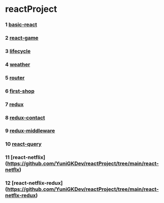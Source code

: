 # reactProject

### 1 [basic-react](https://github.com/YuniGKDev/reactProject/tree/main/basic-react)
### 2 [react-game](https://github.com/YuniGKDev/reactProject/tree/main/react-game)
### 3 [lifecycle](https://github.com/YuniGKDev/reactProject/tree/main/lifecycle)
### 4 [weather](https://github.com/YuniGKDev/reactProject/tree/main/weather)
### 5 [router](https://github.com/YuniGKDev/reactProject/tree/main/router)
### 6 [first-shop](https://github.com/YuniGKDev/reactProject/tree/main/first-shop)
### 7 [redux](https://github.com/YuniGKDev/reactProject/tree/main/redux)
### 8 [redux-contact](https://github.com/YuniGKDev/reactProject/tree/main/redux-contact)
### 9 [redux-middleware](https://github.com/YuniGKDev/reactProject/tree/main/redux-middleware)
### 10 [react-query](https://github.com/YuniGKDev/reactProject/tree/main/react-query)
### 11 [react-netflix] (https://github.com/YuniGKDev/reactProject/tree/main/react-netflx)
### 12 [react-netflix-redux] (https://github.com/YuniGKDev/reactProject/tree/main/react-netflx-redux)
